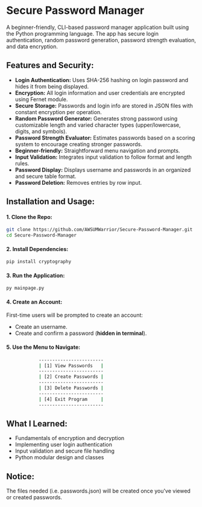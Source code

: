 # Secure Password Manager
 A beginner-friendly, CLI-based password manager application built using the Python programming language. The app has secure login authentication, random password generation, password strength evaluation, and data encryption.

## Features and Security:
* **Login Authentication:** Uses SHA-256 hashing on login password and hides it from being displayed.
* **Encryption:** All login information and user credentials are encrypted using Fernet module.
* **Secure Storage:** Passwords and login info are stored in JSON files with constant encryption per operation.
* **Random Password Generator:** Generates strong password using customizable length and varied character types (upper/lowercase, digits, and symbols).
* **Password Strength Evaluator:** Estimates passwords based on a scoring system to encourage creating stronger passwords. 
* **Beginner-friendly:** Straightforward menu navigation and prompts.
* **Input Validation:** Integrates input validation to follow format and length rules.
* **Password Display:** Displays username and passwords in an organized and secure table format.
* **Password Deletion:** Removes entries by row input.

## Installation and Usage:

#### 1. Clone the Repo:
```bash
git clone https://github.com/AWSUMWarrior/Secure-Password-Manager.git
cd Secure-Password-Manager
```

#### 2. Install Dependencies: 
```bash
pip install cryptography
```

#### 3. Run the Application:
```bash
py mainpage.py
```

#### 4. Create an Account:
First-time users will be prompted to create an account:
* Create an username.
* Create and confirm a password (**hidden in terminal**).

#### 5. Use the Menu to Navigate:
```bash
            ------------------------
            | [1] View Passwords   |
            ------------------------
            | [2] Create Passwords |
            ------------------------
            | [3] Delete Passwords |
            ------------------------
            | [4] Exit Program     |
            ------------------------
```

## What I Learned:
* Fundamentals of encryption and decryption
* Implementing user login authentication
* Input validation and secure file handling
* Python modular design and classes

## Notice:
The files needed (i.e. passwords.json) will be created once you've viewed or created passwords.
